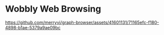 # Wobbly Web Browsing

https://github.com/merryvj/graph-browser/assets/41601131/71165efc-f180-4898-b1ae-5379a9ae09bc

